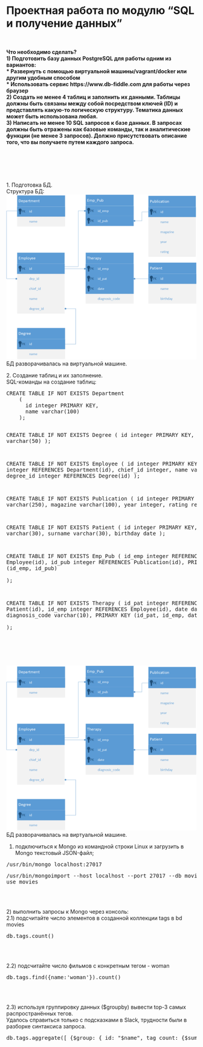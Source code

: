 <h1><b>Проектная работа по модулю “SQL и получение данных”</b></h1><br/>
<p><b>Что необходимо сделать?<br/>
1) Подготовить базу данных PostgreSQL для работы одним из вариантов:<br/>
* Развернуть с помощью виртуальной машины/vagrant/docker или другим удобным способом<br/>
* Использовать сервис https://www.db-fiddle.com для работы через браузер <br/>
2) Создать не менее 4 таблиц и заполнить их данными. Таблицы должны быть связаны между собой посредством ключей (ID) и представлять какую-то логическую структуру. Тематика данных может быть использована любая.<br/>
3) Написать не менее 10 SQL запросов к базе данных. В запросах должны быть отражены как базовые команды, так и аналитические функции (не менее 3 запросов). Должно присутствовать описание того, что вы получаете путем каждого запроса.<br/>
</b></p><br>
<br/><br/><br/>


<p>1. Подготовка БД.<br/>
Структура БД:<br/>
<img src="bd.PNG" alt=""><br/>
БД разворачивалась на виртуальной машине.<br/>
</p>


<p>2. Создание таблиц и их заполнение.<br/>
SQL-команды на создание таблиц:<br/>
<pre>
CREATE TABLE IF NOT EXISTS Department 
 	(
      id integer PRIMARY KEY,
      name varchar(100)
    );
    
CREATE TABLE IF NOT EXISTS Degree
 	(
      id integer PRIMARY KEY,
      name varchar(50)
    );

CREATE TABLE IF NOT EXISTS Employee 
 	(
      id integer PRIMARY KEY,
      dep_id integer REFERENCES Department(id),
      chief_id integer,
      name varchar(50),
      degree_id integer REFERENCES Degree(id)
    );
   
CREATE TABLE IF NOT EXISTS Publication 
 	(
      id integer PRIMARY KEY,
      name varchar(250),
      magazine varchar(100),
      year integer,
	  rating real
    );

CREATE TABLE IF NOT EXISTS Patient 
 	(
      id integer PRIMARY KEY,
      name varchar(30),
	  surname varchar(30),
      birthday date
    );
    
CREATE TABLE IF NOT EXISTS Emp_Pub 
 	(
      id_emp integer REFERENCES Employee(id),
      id_pub integer REFERENCES Publication(id),
      PRIMARY KEY (id_emp, id_pub)                
    );

CREATE TABLE IF NOT EXISTS Therapy 
 	(
      id_pat integer REFERENCES Patient(id),
      id_emp integer REFERENCES Employee(id),
      date date,
      diagnosis_code varchar(10),
      PRIMARY KEY (id_pat, id_emp, date)                 
    );
</pre>

<br/><br/><br/>



<img src="bd.PNG" alt=""><br/>
БД разворачивалась на виртуальной машине.<br/>
</p>




1) подключиться к Mongo из командной строки Linux и загрузить в Mongo текстовый JSON-файл;
</p>
<pre>
/usr/bin/mongo localhost:27017
</pre>
<pre>
/usr/bin/mongoimport --host localhost --port 27017 --db movies --collection tags --file /usr/local/share/netology/raw_data/simple_tags.json
use movies
</pre>
<img src="hw5_1.PNG" alt="">
<br/><br/>

<p>
2) выполнить запросы к Mongo через консоль:<br/>
2.1) подсчитайте число элементов в созданной коллекции tags в bd movies
</p>
<pre>
db.tags.count()
</pre>
<img src="hw5_2.PNG" alt="">
<br/><br/>

<p>
2.2) подсчитайте число фильмов с конкретным тегом - woman
</p>
<pre>
db.tags.find({name:'woman'}).count()
</pre>
<img src="hw5_3.PNG" alt="">
<br/><br/>

<p>
2.3) используя группировку данных ($groupby) вывести top-3 самых распространённых тегов. <br/>
Удалось справиться только с подсказками в Slack, трудности были в разборке синтаксиса запроса. 
</p>
<pre>
db.tags.aggregate([ {$group: {_id: "$name", tag_count: {$sum: 1}}} , {$sort: {tag_count: -1} } , {$limit : 3} ])
</pre>
<img src="hw5_4.PNG" alt="">
<br/><br/>




